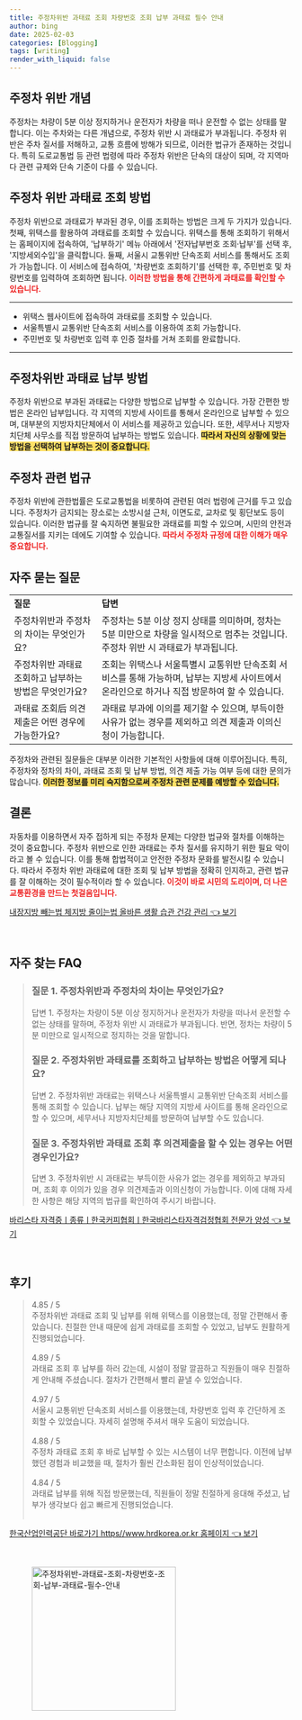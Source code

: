 ```yaml
---
title: 주정차위반 과태료 조회 차량번호 조회 납부 과태료 필수 안내
author: bing
date: 2025-02-03
categories: [Blogging]
tags: [writing]
render_with_liquid: false
---
```



<h2 id='주정차위반개념'>주정차 위반 개념</h2>

<p>주정차는 차량이 5분 이상 정지하거나 운전자가 차량을 떠나 운전할 수 없는 상태를 말합니다. 이는 주차와는 다른 개념으로, 주정차 위반 시 과태료가 부과됩니다. 주정차 위반은 주차 질서를 저해하고, 교통 흐름에 방해가 되므로, 이러한 법규가 존재하는 것입니다. 특히 도로교통법 등 관련 법령에 따라 주정차 위반은 단속의 대상이 되며, 각 지역마다 관련 규제와 단속 기준이 다를 수 있습니다.</p>

<h2 id='주정차위반과태료조회방법'>주정차 위반 과태료 조회 방법</h2>

<p>주정차 위반으로 과태료가 부과된 경우, 이를 조회하는 방법은 크게 두 가지가 있습니다. 첫째, 위택스를 활용하여 과태료를 조회할 수 있습니다. 위택스를 통해 조회하기 위해서는 홈페이지에 접속하여, '납부하기' 메뉴 아래에서 '전자납부번호 조회·납부'를 선택 후, '지방세외수입'을 클릭합니다. 둘째, 서울시 교통위반 단속조회 서비스를 통해서도 조회가 가능합니다. 이 서비스에 접속하여, '차량번호 조회하기'를 선택한 후, 주민번호 및 차량번호를 입력하여 조회하면 됩니다. <b><span style="color: #ee2323;">이러한 방법을 통해 간편하게 과태료를 확인할 수 있습니다.</span></b></p>

<hr />

<ul>
    <li>위택스 웹사이트에 접속하여 과태료를 조회할 수 있습니다.</li>
    <li>서울특별시 교통위반 단속조회 서비스를 이용하여 조회 가능합니다.</li>
    <li>주민번호 및 차량번호 입력 후 인증 절차를 거쳐 조회를 완료합니다.</li>
</ul>

<hr />

<h2 id='납부방법'>주정차위반 과태료 납부 방법</h2>

<p>주정차 위반으로 부과된 과태료는 다양한 방법으로 납부할 수 있습니다. 가장 간편한 방법은 온라인 납부입니다. 각 지역의 지방세 사이트를 통해서 온라인으로 납부할 수 있으며, 대부분의 지방자치단체에서 이 서비스를 제공하고 있습니다. 또한, 세무서나 지방자치단체 사무소를 직접 방문하여 납부하는 방법도 있습니다. <b><span style="background-color: #ffe066;">따라서 자신의 상황에 맞는 방법을 선택하여 납부하는 것이 중요합니다.</span></b></p>

<h2 id='주정차관련법규'>주정차 관련 법규</h2>

<p>주정차 위반에 관한법률은 도로교통법을 비롯하여 관련된 여러 법령에 근거를 두고 있습니다. 주정차가 금지되는 장소로는 소방시설 근처, 이면도로, 교차로 및 횡단보도 등이 있습니다. 이러한 법규를 잘 숙지하면 불필요한 과태료를 피할 수 있으며, 시민의 안전과 교통질서를 지키는 데에도 기여할 수 있습니다. <b><span style="color: #ee2323;">따라서 주정차 규정에 대한 이해가 매우 중요합니다.</span></b></p>

<h2 id='자주묻는질문'>자주 묻는 질문</h2>

<table>
    <tr>
        <td><b>질문</b></td>
        <td><b>답변</b></td>
    </tr>
    <tr>
        <td>주정차위반과 주정차의 차이는 무엇인가요?</td>
        <td>주정차는 5분 이상 정지 상태를 의미하며, 정차는 5분 미만으로 차량을 일시적으로 멈추는 것입니다. 주정차 위반 시 과태료가 부과됩니다.</td>
    </tr>
    <tr>
        <td>주정차위반 과태료 조회하고 납부하는 방법은 무엇인가요?</td>
        <td>조회는 위택스나 서울특별시 교통위반 단속조회 서비스를 통해 가능하며, 납부는 지방세 사이트에서 온라인으로 하거나 직접 방문하여 할 수 있습니다.</td>
    </tr>
    <tr>
        <td>과태료 조회后 의견제출은 어떤 경우에 가능한가요?</td>
        <td>과태료 부과에 이의를 제기할 수 있으며, 부득이한 사유가 없는 경우를 제외하고 의견 제출과 이의신청이 가능합니다.</td>
    </tr>
</table>

<p>주정차와 관련된 질문들은 대부분 이러한 기본적인 사항들에 대해 이루어집니다. 특히, 주정차와 정차의 차이, 과태료 조회 및 납부 방법, 의견 제출 가능 여부 등에 대한 문의가 많습니다. <b><span style="background-color: #ffe066;">이러한 정보를 미리 숙지함으로써 주정차 관련 문제를 예방할 수 있습니다.</span></b></p>

<h2 id='결론'>결론</h2>

<p>자동차를 이용하면서 자주 접하게 되는 주정차 문제는 다양한 법규와 절차를 이해하는 것이 중요합니다. 주정차 위반으로 인한 과태료는 주차 질서를 유지하기 위한 필요 악이라고 볼 수 있습니다. 이를 통해 합법적이고 안전한 주정차 문화를 발전시킬 수 있습니다. 따라서 주정차 위반 과태료에 대한 조회 및 납부 방법을 정확히 인지하고, 관련 법규를 잘 이해하는 것이 필수적이라 할 수 있습니다. <b><span style="color: #ee2323;">이것이 바로 시민의 도리이며, 더 나은 교통환경을 만드는 첫걸음입니다.</span></b></p>


<p><a class="click-button" title="내장지방 빼는법 체지방 줄이는법 올바른 생활 습관 건강 관리" href="https://adkhouse.github.io/posts/%EB%82%B4%EC%9E%A5%EC%A7%80%EB%B0%A9-%EB%B9%BC%EB%8A%94%EB%B2%95-%EC%B2%B4%EC%A7%80%EB%B0%A9-%EC%A4%84%EC%9D%B4%EB%8A%94%EB%B2%95-%EC%98%AC%EB%B0%94%EB%A5%B8-%EC%83%9D%ED%99%9C-%EC%8A%B5%EA%B4%80-%EA%B1%B4%EA%B0%95-%EA%B4%80%EB%A6%AC/" rel="dofollow">내장지방 빼는법 체지방 줄이는법 올바른 생활 습관 건강 관리 👈 보기</a></p><br>
<h2 id='자주_찾는_FAQ'>자주 찾는 FAQ</h2>
<div itemscope="" itemtype="https://schema.org/FAQPage"> 
<blockquote> 
<div itemscope="" itemprop="mainEntity" itemtype="https://schema.org/Question"> 
<h3 itemprop="name">질문 1. 주정차위반과 주정차의 차이는 무엇인가요?</h3> 
<div itemscope="" itemprop="acceptedAnswer" itemtype="https://schema.org/Answer"> 
<span itemprop="text"> 
<p>답변 1. 주정차는 차량이 5분 이상 정지하거나 운전자가 차량을 떠나서 운전할 수 없는 상태를 말하며, 주정차 위반 시 과태료가 부과됩니다. 반면, 정차는 차량이 5분 미만으로 일시적으로 정지하는 것을 말합니다.</p> 
</span> 
</div> 
</div> 

<div itemscope="" itemprop="mainEntity" itemtype="https://schema.org/Question"> 
<h3 itemprop="name">질문 2. 주정차위반 과태료를 조회하고 납부하는 방법은 어떻게 되나요?</h3> 
<div itemscope="" itemprop="acceptedAnswer" itemtype="https://schema.org/Answer"> 
<span itemprop="text"> 
<p>답변 2. 주정차위반 과태료는 위택스나 서울특별시 교통위반 단속조회 서비스를 통해 조회할 수 있습니다. 납부는 해당 지역의 지방세 사이트를 통해 온라인으로 할 수 있으며, 세무서나 지방자치단체를 방문하여 납부할 수도 있습니다.</p> 
</span> 
</div> 
</div> 

<div itemscope="" itemprop="mainEntity" itemtype="https://schema.org/Question"> 
<h3 itemprop="name">질문 3. 주정차위반 과태료 조회 후 의견제출을 할 수 있는 경우는 어떤 경우인가요?</h3> 
<div itemscope="" itemprop="acceptedAnswer" itemtype="https://schema.org/Answer"> 
<span itemprop="text"> 
<p>답변 3. 주정차위반 시 과태료는 부득이한 사유가 없는 경우를 제외하고 부과되며, 조회 후 이의가 있을 경우 의견제출과 이의신청이 가능합니다. 이에 대해 자세한 사항은 해당 지역의 법규를 확인하여 주시기 바랍니다.</p> 
</span> 
</div> 
</div> 
</blockquote> 
</div>
<p><a class="click-button" title="바리스타 자격증ㅣ종류ㅣ한국커피협회ㅣ한국바리스타자격검정협회 전문가 양성" href="https://adkhouse.github.io/posts/%EB%B0%94%EB%A6%AC%EC%8A%A4%ED%83%80-%EC%9E%90%EA%B2%A9%EC%A6%9D%E3%85%A3%EC%A2%85%EB%A5%98%E3%85%A3%ED%95%9C%EA%B5%AD%EC%BB%A4%ED%94%BC%ED%98%91%ED%9A%8C%E3%85%A3%ED%95%9C%EA%B5%AD%EB%B0%94%EB%A6%AC%EC%8A%A4%ED%83%80%EC%9E%90%EA%B2%A9%EA%B2%80%EC%A0%95%ED%98%91%ED%9A%8C-%EC%A0%84%EB%AC%B8%EA%B0%80-%EC%96%91%EC%84%B1/" rel="dofollow">바리스타 자격증ㅣ종류ㅣ한국커피협회ㅣ한국바리스타자격검정협회 전문가 양성 👈 보기</a></p><br>
<h2 id='후기'>후기</h2>
<div itemscope itemtype="https://schema.org/Product">
  <blockquote>
  <div itemprop="review" itemscope itemtype="https://schema.org/Review">
      <div itemprop="reviewRating" itemscope itemtype="https://schema.org/Rating"> <span itemprop="ratingValue">4.85</span> / <span itemprop="bestRating">5</span> </div>
      <span itemprop="reviewBody">주정차위반 과태료 조회 및 납부를 위해 위택스를 이용했는데, 정말 간편해서 좋았습니다. 친절한 안내 때문에 쉽게 과태료를 조회할 수 있었고, 납부도 원활하게 진행되었습니다.</span>
  </div>
  <br>
  <div itemprop="review" itemscope itemtype="https://schema.org/Review">
      <div itemprop="reviewRating" itemscope itemtype="https://schema.org/Rating"> <span itemprop="ratingValue">4.89</span> / <span itemprop="bestRating">5</span> </div>
      <span itemprop="reviewBody">과태료 조회 후 납부를 하러 갔는데, 시설이 정말 깔끔하고 직원들이 매우 친절하게 안내해 주셨습니다. 절차가 간편해서 빨리 끝낼 수 있었습니다.</span>
  </div>
  <br>
  <div itemprop="review" itemscope itemtype="https://schema.org/Review">
      <div itemprop="reviewRating" itemscope itemtype="https://schema.org/Rating"> <span itemprop="ratingValue">4.97</span> / <span itemprop="bestRating">5</span> </div>
      <span itemprop="reviewBody">서울시 교통위반 단속조회 서비스를 이용했는데, 차량번호 입력 후 간단하게 조회할 수 있었습니다. 자세히 설명해 주셔서 매우 도움이 되었습니다.</span>
  </div>
  <br>
  <div itemprop="review" itemscope itemtype="https://schema.org/Review">
      <div itemprop="reviewRating" itemscope itemtype="https://schema.org/Rating"> <span itemprop="ratingValue">4.88</span> / <span itemprop="bestRating">5</span> </div>
      <span itemprop="reviewBody">주정차 과태료 조회 후 바로 납부할 수 있는 시스템이 너무 편합니다. 이전에 납부했던 경험과 비교했을 때, 절차가 훨씬 간소화된 점이 인상적이었습니다.</span>
  </div>
  <br>
  <div itemprop="review" itemscope itemtype="https://schema.org/Review">
      <div itemprop="reviewRating" itemscope itemtype="https://schema.org/Rating"> <span itemprop="ratingValue">4.84</span> / <span itemprop="bestRating">5</span> </div>
      <span itemprop="reviewBody">과태료 납부를 위해 직접 방문했는데, 직원들이 정말 친절하게 응대해 주셨고, 납부가 생각보다 쉽고 빠르게 진행되었습니다.</span>
  </div>
  <br>
  </blockquote>
</div>
<p><a class="click-button" title="한국산업인력공단 바로가기 https//www.hrdkorea.or.kr 홈페이지" href="https://adkhouse.github.io/posts/%ED%95%9C%EA%B5%AD%EC%82%B0%EC%97%85%EC%9D%B8%EB%A0%A5%EA%B3%B5%EB%8B%A8-%EB%B0%94%EB%A1%9C%EA%B0%80%EA%B8%B0-httpswww.hrdkorea.or.kr-%ED%99%88%ED%8E%98%EC%9D%B4%EC%A7%80/" rel="dofollow">한국산업인력공단 바로가기 https//www.hrdkorea.or.kr 홈페이지 👈 보기</a></p><br>
<figure class="image"><img src="https://adkhouse.github.io/assets/img/thumbnail/주정차위반-과태료-조회-차량번호-조회-납부-과태료-필수-안내.webp" alt="주정차위반-과태료-조회-차량번호-조회-납부-과태료-필수-안내" width="256" height="256"></figure>